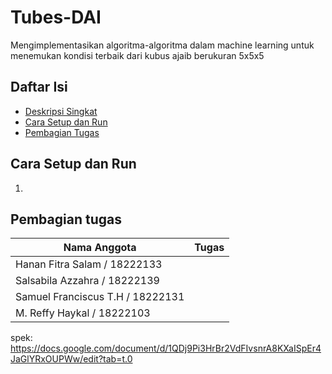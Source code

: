 # Tubes-DAI

Mengimplementasikan algoritma-algoritma dalam machine learning untuk menemukan kondisi terbaik dari kubus ajaib berukuran 5x5x5

## Daftar Isi
- [Deskripsi Singkat](#de)
- [Cara Setup dan Run](#cara-setup-dan-run)
- [Pembagian Tugas](#pembagian-tugas)

## Cara Setup dan Run
1. 


## Pembagian tugas
| Nama Anggota                      | Tugas                          |
|-----------------------------------|--------------------------------|
|Hanan Fitra Salam / 18222133       |                                |
|Salsabila Azzahra / 18222139       |                                |
|Samuel Franciscus T.H / 18222131   |                                |
|M. Reffy Haykal / 18222103         |                                |




spek: https://docs.google.com/document/d/1QDj9Pi3HrBr2VdFIvsnrA8KXaISpEr4JaGlYRxOUPWw/edit?tab=t.0

